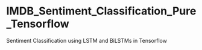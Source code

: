 # IMDB_Sentiment_Classification_Pure_Tensorflow
Sentiment Classification using LSTM and BiLSTMs in Tensorflow
